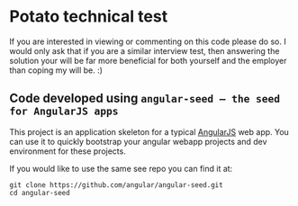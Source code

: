 # Potato technical test

If you are interested in viewing or commenting on this code please do so. I would only ask that if you are a similar
interview test, then answering the solution your will be far more beneficial for both yourself and the employer than
coping my will be. :)

## Code developed using `angular-seed — the seed for AngularJS apps`

This project is an application skeleton for a typical [AngularJS](http://angularjs.org/) web app.
You can use it to quickly bootstrap your angular webapp projects and dev environment for these
projects.

If you would like to use the same see repo you can find it at:

```
git clone https://github.com/angular/angular-seed.git
cd angular-seed
```